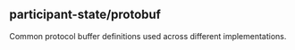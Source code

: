 
participant-state/protobuf
--------------------------

Common protocol buffer definitions used across different implementations.

